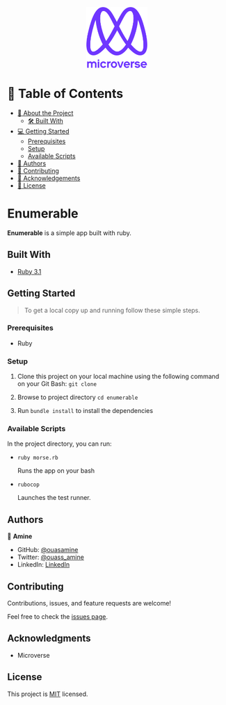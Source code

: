 <div align="center">

  <img src="murple_logo.png" alt="logo" width="140"  height="auto" />
  <br/>

</div>

# 📗 Table of Contents

- [📖 About the Project](#enumerable)
  - [🛠 Built With](#built-with)
- [💻 Getting Started](#getting-started)
  - [Prerequisites](#prerequisites)
  - [Setup](#setup)
  - [Available Scripts](#available-scripts)
- [👥 Authors](#author)
- [🤝 Contributing](#contributing)
- [🙏 Acknowledgements](#acknowledgments)
- [📝 License](#license)


# Enumerable


**Enumerable** is a simple app built with ruby.

## Built With

<ul>
  <li><a href="https://www.ruby-lang.org/en/news/2022/11/24/ruby-3-1-3-released/">Ruby 3.1</a></li>
</ul>


## Getting Started 

> To get a local copy up and running follow these simple steps.

### Prerequisites

- Ruby

### Setup

1. Clone this project on your local machine using the following command on your Git Bash: `git clone `

2. Browse to project directory `cd enumerable`

3. Run `bundle install` to install the dependencies


### Available Scripts

In the project directory, you can run:

- `ruby morse.rb`

  Runs the app on your bash

- `rubocop`

  Launches the test runner.

## Authors

👤 **Amine**

- GitHub: [@ouasamine](https://github.com/ouasamine)
- Twitter: [@ouass_amine](https://twitter.com/ouass_amine)
- LinkedIn: [LinkedIn](https://www.linkedin.com/in/amine-ouassef/)


## Contributing 

Contributions, issues, and feature requests are welcome!

Feel free to check the [issues page](../../issues/).


## Acknowledgments 

- Microverse 

## License 

This project is [MIT](./LICENSE) licensed.
